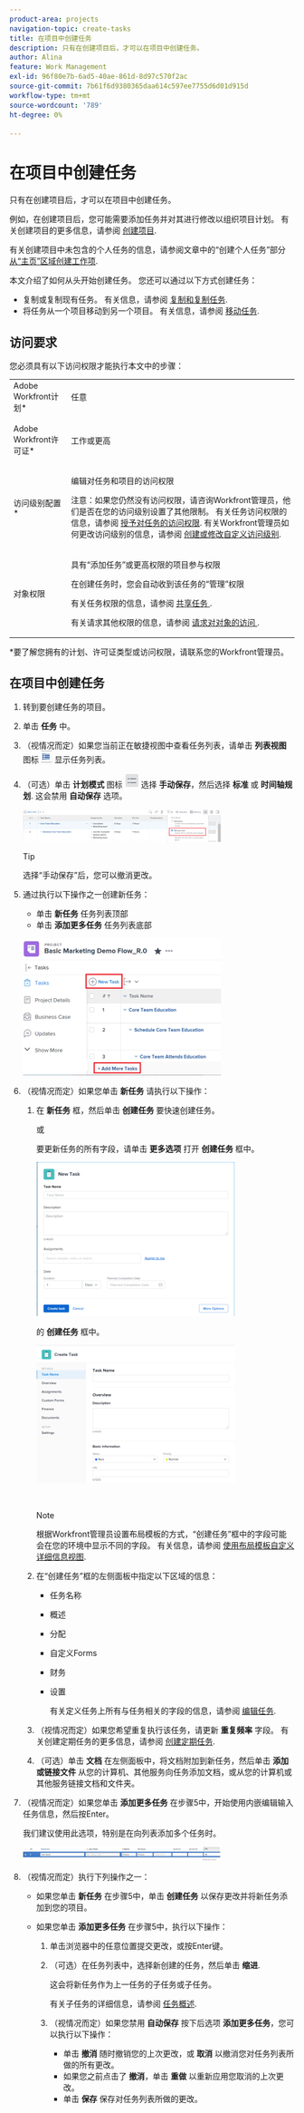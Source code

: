 ```yaml
---
product-area: projects
navigation-topic: create-tasks
title: 在项目中创建任务
description: 只有在创建项目后，才可以在项目中创建任务。
author: Alina
feature: Work Management
exl-id: 96f80e7b-6ad5-40ae-861d-8d97c570f2ac
source-git-commit: 7b61f6d9380365daa614c597ee7755d6d01d915d
workflow-type: tm+mt
source-wordcount: '789'
ht-degree: 0%

---
```


# 在项目中创建任务

只有在创建项目后，才可以在项目中创建任务。

例如，在创建项目后，您可能需要添加任务并对其进行修改以组织项目计划。 有关创建项目的更多信息，请参阅 [创建项目](../../../manage-work/projects/create-projects/create-project.md).

有关创建项目中未包含的个人任务的信息，请参阅文章中的“创建个人任务”部分 [从“主页”区域创建工作项](../../../workfront-basics/using-home/using-the-home-area/create-work-items-in-home.md).

本文介绍了如何从头开始创建任务。 您还可以通过以下方式创建任务：

* 复制或复制现有任务。 有关信息，请参阅 [复制和复制任务](../../../manage-work/tasks/manage-tasks/copy-and-duplicate-tasks.md).
* 将任务从一个项目移动到另一个项目。 有关信息，请参阅 [移动任务](../../../manage-work/tasks/manage-tasks/move-tasks.md).

## 访问要求

<!--drafted for P&P - replace the table:

<table style="table-layout:auto"> 
 <col> 
 <col> 
 <tbody> 
  <tr> 
   <td role="rowheader">Adobe Workfront plan*</td> 
   <td> <p>Any</p> </td> 
  </tr> 
  <tr> 
   <td role="rowheader"> <p role="rowheader">Adobe Workfront license*</p> </td> 
   <td><p>Current license: Standard</p> 
   Or
   <p>Legacy license: Work or higher</p> </td> 
  </tr> 
  <tr> 
   <td role="rowheader">Access level configurations*</td> 
   <td> <p>Edit access to Tasks and Projects</p> <p>Note: If you still don't have access, ask your Workfront administrator if they set additional restrictions in your access level. For information about access to tasks, see <a href="../../../administration-and-setup/add-users/configure-and-grant-access/grant-access-tasks.md" class="MCXref xref">Grant access to tasks</a>. For information on how a Workfront administrator can change your access level, see <a href="../../../administration-and-setup/add-users/configure-and-grant-access/create-modify-access-levels.md" class="MCXref xref">Create or modify custom access levels</a>. </p> </td> 
  </tr> 
  <tr> 
   <td role="rowheader">Object permissions</td> 
   <td> <p>Contribute permissions to the project with ability to Add Tasks or higher</p> <p>When you create a task you automatically receive Manage permissions to the task</p> <p> For information about task permissions, see <a href="../../../workfront-basics/grant-and-request-access-to-objects/share-a-task.md" class="MCXref xref">Share a task </a>. </p> <p>For information on requesting additional permissions, see <a href="../../../workfront-basics/grant-and-request-access-to-objects/request-access.md" class="MCXref xref">Request access to objects </a>.</p> </td> 
  </tr> 
 </tbody> 
</table>
-->
您必须具有以下访问权限才能执行本文中的步骤：

<table style="table-layout:auto"> 
 <col> 
 <col> 
 <tbody> 
  <tr> 
   <td role="rowheader">Adobe Workfront计划*</td> 
   <td> <p>任意</p> </td> 
  </tr> 
  <tr> 
   <td role="rowheader"> <p role="rowheader">Adobe Workfront许可证*</p> </td> 
   <td> <p>工作或更高</p> </td> 
  </tr> 
  <tr> 
   <td role="rowheader">访问级别配置*</td> 
   <td> <p>编辑对任务和项目的访问权限</p> <p>注意：如果您仍然没有访问权限，请咨询Workfront管理员，他们是否在您的访问级别设置了其他限制。 有关任务访问权限的信息，请参阅 <a href="../../../administration-and-setup/add-users/configure-and-grant-access/grant-access-tasks.md" class="MCXref xref">授予对任务的访问权限</a>. 有关Workfront管理员如何更改访问级别的信息，请参阅 <a href="../../../administration-and-setup/add-users/configure-and-grant-access/create-modify-access-levels.md" class="MCXref xref">创建或修改自定义访问级别</a>. </p> </td> 
  </tr> 
  <tr> 
   <td role="rowheader">对象权限</td> 
   <td> <p>具有“添加任务”或更高权限的项目参与权限</p> <p>在创建任务时，您会自动收到该任务的“管理”权限</p> <p> 有关任务权限的信息，请参阅 <a href="../../../workfront-basics/grant-and-request-access-to-objects/share-a-task.md" class="MCXref xref">共享任务 </a>. </p> <p>有关请求其他权限的信息，请参阅 <a href="../../../workfront-basics/grant-and-request-access-to-objects/request-access.md" class="MCXref xref">请求对对象的访问 </a>.</p> </td> 
  </tr> 
 </tbody> 
</table>

&#42;要了解您拥有的计划、许可证类型或访问权限，请联系您的Workfront管理员。

## 在项目中创建任务

1. 转到要创建任务的项目。
1. 单击 **任务** 中。
1. （视情况而定）如果您当前正在敏捷视图中查看任务列表，请单击 **列表视图** 图标 ![](assets/list-view-in-agile-view-for-tasks.png) 显示任务列表。
1. （可选）单击 **计划模式** 图标 ![](assets/nwe-plan-mode-icon-task-list.png) 选择 **手动保存**，然后选择 **标准** 或 **时间轴规划**. 这会禁用 **自动保存** 选项。

   ![](assets/nwe-autosave-off-manual-highlighted-350x58.png)

   >[!TIP]
   >
   >选择“手动保存”后，您可以撤消更改。

1. 通过执行以下操作之一创建新任务：

   * 单击 **新任务** 任务列表顶部
   * 单击 **添加更多任务** 任务列表底部

   ![](assets/qs-new-task-or-add-task-buttons-in-list-highlighted-350x242.png)

1. （视情况而定）如果您单击 **新任务** 请执行以下操作：

   1. 在 **新任务** 框，然后单击 **创建任务** 要快速创建任务。

      或

      要更新任务的所有字段，请单击 **更多选项** 打开 **创建任务** 框中。

      ![](assets/nwe-create-task-small-screen-350x272.png)

      的 **创建任务** 框中。

      ![](assets/create-task-larger-box-nwe-350x244.png)

       

      >[!NOTE]
      >
      >根据Workfront管理员设置布局模板的方式，“创建任务”框中的字段可能会在您的环境中显示不同的字段。 有关信息，请参阅 [使用布局模板自定义详细信息视图](../../../administration-and-setup/customize-workfront/use-layout-templates/customize-details-view-layout-template.md).

   1. 在“创建任务”框的左侧面板中指定以下区域的信息：

      * 任务名称
      * 概述
      * 分配
      * 自定义Forms
      * 财务
      * 设置

         有关定义任务上所有与任务相关的字段的信息，请参阅 [编辑任务](../../../manage-work/tasks/manage-tasks/edit-tasks.md).
   1. （视情况而定）如果您希望重复执行该任务，请更新 **重复频率** 字段。 有关创建定期任务的更多信息，请参阅 [创建定期任务](../../../manage-work/tasks/create-tasks/create-recurring-tasks.md).
   1. （可选）单击 **文档** 在左侧面板中，将文档附加到新任务，然后单击 **添加或链接文件** 从您的计算机、其他服务向任务添加文档，或从您的计算机或其他服务链接文档和文件夹。


1. （视情况而定）如果您单击 **添加更多任务** 在步骤5中，开始使用内嵌编辑输入任务信息，然后按Enter。

   <!--
   <p data-mc-conditions="QuicksilverOrClassic.Draft mode">(NOTE: ensure this stays accurate)</p>
   -->

   我们建议使用此选项，特别是在向列表添加多个任务时。

   ![](assets/ctp4-350x26.png)

1. （视情况而定）执行下列操作之一：

   * 如果您单击 **新任务** 在步骤5中，单击 **创建任务** 以保存更改并将新任务添加到您的项目。

      <!--   
     <p data-mc-conditions="QuicksilverOrClassic.Draft mode">(NOTE: is this step still right?)</p>   
     -->

   * 如果您单击 **添加更多任务** 在步骤5中，执行以下操作：

      <!--   
     <p data-mc-conditions="QuicksilverOrClassic.Draft mode">(NOTE: is this step still right?) </p>   
     -->

      1. 单击浏览器中的任意位置提交更改，或按Enter键。
      1. （可选）在任务列表中，选择新创建的任务，然后单击 **缩进**.

         这会将新任务作为上一任务的子任务或子任务。

         有关子任务的详细信息，请参阅 [任务概述](../../../manage-work/tasks/task-information/tasks-overview.md).

      1. （视情况而定）如果您禁用 **自动保存** 按下后选项 **添加更多任务**，您可以执行以下操作：

         * 单击 **撤消** 随时撤销您的上次更改，或 **取消** 以撤消您对任务列表所做的所有更改。
         * 如果您之前点击了 **撤消**，单击 **重做** 以重新应用您取消的上次更改。
         * 单击 **保存** 保存对任务列表所做的更改。
